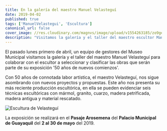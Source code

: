 ```yaml
---
title: En la galería del maestro Manuel Velasteguí
date: 2019-04-02
published: true
tags: ['ManuelVelastegui', 'Escultura']
canonical_url: false
cover_image: //res.cloudinary.com/magnvs/image/upload/v1554263185/zo9gexj3sv24kvf445q1.jpg
description: "Visitamos la galería y el taller del maestro escultor Manuel Velasteguí para seleccionar y clasificar las obras que serán parte de su exposición '50 años de nuevos comienzos'. "
---
```


El pasado lunes primero de abril, un equipo de gestores del Museo Municipal visitamos la galería y el taller del maestro Manuel Velasteguí para colaborar con el escultor a seleccionar y clasificar las obras que serán parte de su exposición '50 años de nuevos comienzos'.

Con 50 años de connotada labor artística, el maestro Velasteguí, nos sigue asombrando con nuevos proyectos y propuestas. Este año nos presenta su más reciente producción escultórica, en ella se pueden evidenciar seis técnicas escultóricas con mármol, granito, cuarzo, madera petrificada, madera antigua y material rescatado.

![Escultura de Velasteguí](//res.cloudinary.com/magnvs/image/upload/v1554263366/z3rykprbrodkhaucoebx.jpg)

La exposición se realizará en el **Pasaje Arosemena** del **Palacio Municipal de Guayaquil** del **2 al 30 de mayo** del 2019.
